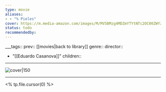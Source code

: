 ```yaml
---
type: movie
aliases:
- - "% Pieles"
cover: https://m.media-amazon.com/images/M/MV5BMzg4MDZmYTYtNTc2OC00ZWYzLThhOTktZjI0NzQ2OTUzMzE1XkEyXkFqcGc@._V1_SX300.jpg
status: todo
recommendedby:
---
```

___tags:: prev:: [[movies|back to library]]
genre::
director:: 
  - "[[Eduardo Casanova]]"
children::
___
![cover|150](https://m.media-amazon.com/images/M/MV5BMzg4MDZmYTYtNTc2OC00ZWYzLThhOTktZjI0NzQ2OTUzMzE1XkEyXkFqcGc@._V1_SX300.jpg)
___
<% tp.file.cursor(0) %>
